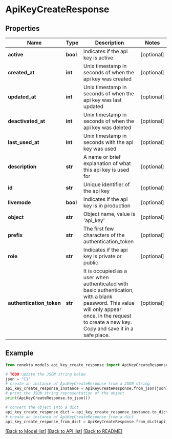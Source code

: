 # ApiKeyCreateResponse


## Properties

Name | Type | Description | Notes
------------ | ------------- | ------------- | -------------
**active** | **bool** | Indicates if the api key is active | [optional] 
**created_at** | **int** | Unix timestamp in seconds of when the api key was created | [optional] 
**updated_at** | **int** | Unix timestamp in seconds of when the api key was last updated | [optional] 
**deactivated_at** | **int** | Unix timestamp in seconds of when the api key was deleted | [optional] 
**last_used_at** | **int** | Unix timestamp in seconds with the api key was used | [optional] 
**description** | **str** | A name or brief explanation of what this api key is used for | [optional] 
**id** | **str** | Unique identifier of the api key | [optional] 
**livemode** | **bool** | Indicates if the api key is in production | [optional] 
**object** | **str** | Object name, value is &#39;api_key&#39; | [optional] 
**prefix** | **str** | The first few characters of the authentication_token | [optional] 
**role** | **str** | Indicates if the api key is private or public | [optional] 
**authentication_token** | **str** | It is occupied as a user when authenticated with basic authentication, with a blank password. This value will only appear once, in the request to create a new key. Copy and save it in a safe place. | [optional] 

## Example

```python
from conekta.models.api_key_create_response import ApiKeyCreateResponse

# TODO update the JSON string below
json = "{}"
# create an instance of ApiKeyCreateResponse from a JSON string
api_key_create_response_instance = ApiKeyCreateResponse.from_json(json)
# print the JSON string representation of the object
print(ApiKeyCreateResponse.to_json())

# convert the object into a dict
api_key_create_response_dict = api_key_create_response_instance.to_dict()
# create an instance of ApiKeyCreateResponse from a dict
api_key_create_response_from_dict = ApiKeyCreateResponse.from_dict(api_key_create_response_dict)
```
[[Back to Model list]](../README.md#documentation-for-models) [[Back to API list]](../README.md#documentation-for-api-endpoints) [[Back to README]](../README.md)


